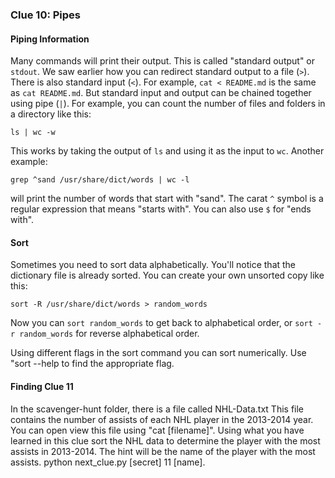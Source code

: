 ### Clue 10: Pipes ###

#### Piping Information ####

Many commands will print their output. This is called "standard output" or
`stdout`. We saw earlier how you can redirect standard output to a file (`>`).
There is also standard input (`<`). For example, `cat < README.md` is the same
as `cat README.md`. But standard input and output can be chained together using
pipe (`|`). For example, you can count the number of files and folders in a
directory like this:

    ls | wc -w
    
This works by taking the output of `ls` and using it as the input to `wc`.
Another example:

    grep ^sand /usr/share/dict/words | wc -l

will print the number of words that start with "sand". The carat `^` symbol
is a regular expression that means "starts with". You can also use `$` for
"ends with".

#### Sort ####

Sometimes you need to sort data alphabetically. You'll notice that the
dictionary file is already sorted. You can create your own unsorted copy like
this:

    sort -R /usr/share/dict/words > random_words
    
Now you can `sort random_words` to get back to alphabetical order, or 
`sort -r random_words` for reverse alphabetical order. 

Using different flags in the sort command you can sort numerically. Use 
"sort --help to find the appropriate flag. 

#### Finding Clue 11 ####

In the scavenger-hunt folder, there is a file called NHL-Data.txt This file contains the number of assists of each NHL player in the 2013-2014 year. You can open view
this file using "cat [filename]". Using what you have learned in this clue sort the 
NHL data to determine the player with the most assists in 2013-2014. The hint
will be the name of the player with the most assists.
python next_clue.py [secret] 11 [name]. 

    


